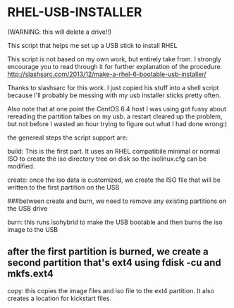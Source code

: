 RHEL-USB-INSTALLER
==================

(WARNING:  this will delete a drive!!) 

This script that helps me set up  a USB stick to install RHEL 


This script is not based on my own work, but entirely take from.  I strongly encourage  you to read through it for further explanation of the procedure.
http://slashsarc.com/2013/12/make-a-rhel-6-bootable-usb-installer/

Thanks to slashsarc for this work.  I just copied  his stuff into a shell script because I'll probably be messing with my usb installer sticks pretty often.

Also note that at one point the CentOS 6.4 host I was using got fussy about rereading the partition talbes on my usb.  a restart cleared up the problem, but not before I wasted an hour trying to figure out what I had done wrong:)


the genereal steps the script support are:

build: This is the first part.  It uses an RHEL compatibile minimal or normal ISO to create the iso directory tree on disk so the isolinux.cfg can be modified.

create:  once the iso data is customized, we create the ISO file that will be written to the first partition on the USB

###between create and burn, we need to remove any existing partitions on the USB drive

burn:  this runs isohybrid to make the USB bootable and then burns the iso image to the USB

## after the first partition is burned, we create a second partition that's ext4 using fdisk -cu <device> and mkfs.ext4

copy:  this copies the image  files and iso file to the  ext4 partition.  It also creates a location for kickstart files.
